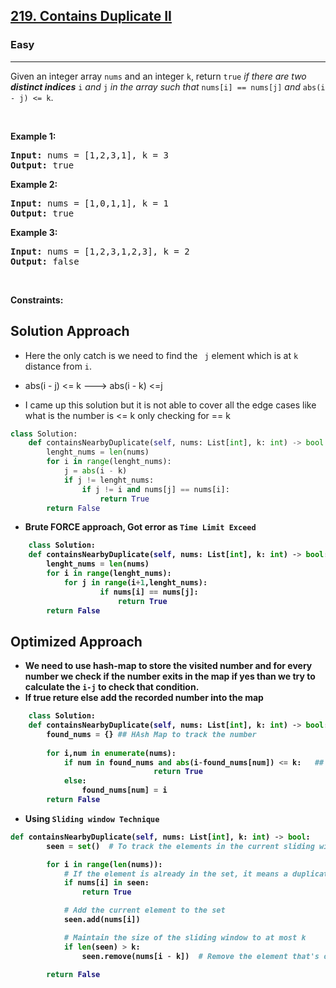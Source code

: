 <h2><a href="https://leetcode.com/problems/contains-duplicate-ii">219. Contains Duplicate II</a></h2><h3>Easy</h3><hr><p>Given an integer array <code>nums</code> and an integer <code>k</code>, return <code>true</code> <em>if there are two <strong>distinct indices</strong> </em><code>i</code><em> and </em><code>j</code><em> in the array such that </em><code>nums[i] == nums[j]</code><em> and </em><code>abs(i - j) &lt;= k</code>.</p>

<p>&nbsp;</p>
<p><strong class="example">Example 1:</strong></p>

<pre>
<strong>Input:</strong> nums = [1,2,3,1], k = 3
<strong>Output:</strong> true
</pre>

<p><strong class="example">Example 2:</strong></p>

<pre>
<strong>Input:</strong> nums = [1,0,1,1], k = 1
<strong>Output:</strong> true
</pre>

<p><strong class="example">Example 3:</strong></p>

<pre>
<strong>Input:</strong> nums = [1,2,3,1,2,3], k = 2
<strong>Output:</strong> false
</pre>

<p>&nbsp;</p>
<p><strong>Constraints:</strong></p>

## Solution Approach 
* Here the only catch is we need to find the ` j` element which is at `k` distance from `i`.
* abs(i - j) <= k ---> abs(i - k) <=j 

* I came up this solution but it is not able to cover all the edge cases like what is the number is <= k only checking for == k 
```python
class Solution:
    def containsNearbyDuplicate(self, nums: List[int], k: int) -> bool:
        lenght_nums = len(nums)
        for i in range(lenght_nums):
            j = abs(i - k)
            if j != lenght_nums:
                if j != i and nums[j] == nums[i]:
                    return True
        return False
```

* <B>Brute FORCE approach, Got error as `Time Limit Exceed `
```python
	class Solution:
    def containsNearbyDuplicate(self, nums: List[int], k: int) -> bool:
        lenght_nums = len(nums)
        for i in range(lenght_nums):
            for j in range(i+1,lenght_nums):
                    if nums[i] == nums[j]:
                        return True 
        return False
```
## Optimized Approach 
	
* We need to use hash-map to store the visited number and for every number we check if the number exits in the map if yes than we try to calculate the `i-j` to check that condition.
* If true reture else add the recorded number into the map 
	
```python 
	class Solution:
    def containsNearbyDuplicate(self, nums: List[int], k: int) -> bool:
        found_nums = {} ## HAsh Map to track the number
        
        for i,num in enumerate(nums):
            if num in found_nums and abs(i-found_nums[num]) <= k:   ## checking conditions #
								return True 
            else:
                found_nums[num] = i
        return False
```
* Using `Sliding window Technique`																																	
``` python 
def containsNearbyDuplicate(self, nums: List[int], k: int) -> bool:
        seen = set()  # To track the elements in the current sliding window

        for i in range(len(nums)):
            # If the element is already in the set, it means a duplicate exists within the range k
            if nums[i] in seen:
                return True

            # Add the current element to the set
            seen.add(nums[i])

            # Maintain the size of the sliding window to at most k
            if len(seen) > k:
                seen.remove(nums[i - k])  # Remove the element that's out of range k

        return False
```
